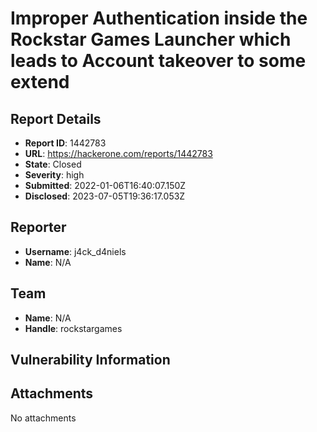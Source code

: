 # Improper Authentication inside the Rockstar Games Launcher which leads to Account takeover to some extend

## Report Details
- **Report ID**: 1442783
- **URL**: https://hackerone.com/reports/1442783
- **State**: Closed
- **Severity**: high
- **Submitted**: 2022-01-06T16:40:07.150Z
- **Disclosed**: 2023-07-05T19:36:17.053Z

## Reporter
- **Username**: j4ck_d4niels
- **Name**: N/A

## Team
- **Name**: N/A
- **Handle**: rockstargames

## Vulnerability Information


## Attachments
No attachments
